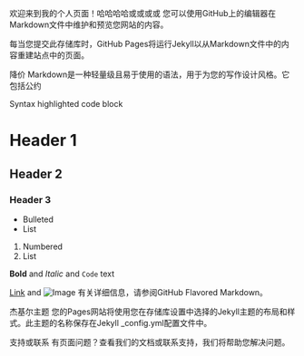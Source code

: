 欢迎来到我的个人页面！哈哈哈哈或或或或
您可以使用GitHub上的编辑器在Markdown文件中维护和预览您网站的内容。

每当您提交此存储库时，GitHub Pages将运行Jekyll以从Markdown文件中的内容重建站点中的页面。

降价
Markdown是一种轻量级且易于使用的语法，用于为您的写作设计风格。它包括公约

Syntax highlighted code block

# Header 1
## Header 2
### Header 3

- Bulleted
- List

1. Numbered
2. List

**Bold** and _Italic_ and `Code` text

[Link](url) and ![Image](src)
有关详细信息，请参阅GitHub Flavored Markdown。

杰基尔主题
您的Pages网站将使用您在存储库设置中选择的Jekyll主题的布局和样式。此主题的名称保存在Jekyll _config.yml配置文件中。

支持或联系
有页面问题？查看我们的文档或联系支持，我们将帮助您解决问题。
